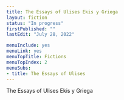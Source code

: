 ```yaml
---
title: The Essays of Ulises Ekis y Griega
layout: fiction
status: "In progress"
firstPublished: ""
lastEdit: "July 28, 2022"

menuInclude: yes
menuLink: yes
menuTopTitle: Fictions
menuTopIndex: 2
menuSubs:
- title: The Essays of Ulises 
---
```


The Essays of Ulises Ekis y Griega
